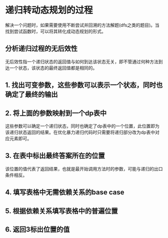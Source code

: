# 递归转动态规划的过程
解决一个问题时，如果需要使用不断尝试并回溯的方法解题(dfs之类的题目)。当找到尝试函数时，可以将其转化成动态规划的形式。
## 分析递归过程的无后效性
无后效性指一个递归状态的返回值与如何到达该状态无关，即不管通过何种方法到达一个状态，该状态的最终返回值都是相同的。

## 1. 找出可变参数，这些参数可以表示一个状态，同时也确定了最终的输出
## 2. 将上面的参数映射到一个dp表中
这些参数可以确定一个递归状态，同时也确定了dp表中的一个位置，此位置即为该递归状态返回的结果。在优化暴力递归代码时只需要将递归部分改为dp表中对应元素即可。
## 3. 在表中标出最终答案所在的位置
该位置的值代表了返回结果，也就是最开始调用方法时的参数，可能与递归的出口条件相反。
## 4. 填写表格中无需依赖关系的base case
## 5. 根据依赖关系填写表格中的普遍位置
## 6. 返回3标出位置的值